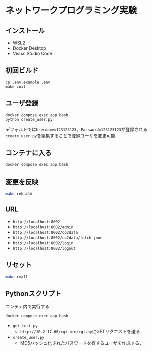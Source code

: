 # ネットワークプログラミング実験

## インストール
- WSL2
- Docker Desktop
- Visual Studio Code

## 初回ビルド
```
cp .env.example .env
make init
```

## ユーザ登録
```
docker compose exec app bash
python create_user.py
```
デフォルトでは`Username=123123123, Password=123123123`が登録される
`create_user.py`を編集することで登録ユーザを変更可能

## コンテナに入る
```bash
docker compose exec app bash
```

## 変更を反映
```bash
make rebuild
```

## URL
- `http://localhost:8002`
- `http://localhost:8002/admin`
- `http://localhost:8002/co2data`
- `http://localhost:8002/co2data/fetch-json`
- `http://localhost:8002/login`
- `http://localhost:8002/logout`

## リセット
```bash
make rmall
```

## Pythonスクリプト
コンテナ内で実行する
```bash
docker compose exec app bash
```
- `get_test.py`
    - `http://10.2.17.66/cgi-bin/cgi.py`にGETリクエストを送る．
- `create_user.py`
    - MD5ハッシュ化されたパスワードを有するユーザを作成する．

